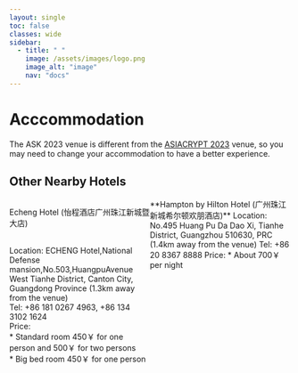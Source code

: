 ```yaml
---
layout: single
toc: false
classes: wide
sidebar:  
  - title: " "   
    image: /assets/images/logo.png
    image_alt: "image"
    nav: "docs"
---
```


# Acccommodation

The ASK 2023 venue is different from the [ASIACRYPT 2023](https://asiacrypt.iacr.org/2023/) venue, so you may need to change your accommodation to have a better experience. 

## Other Nearby Hotels
<div style="display: flex;">
  <div style="flex: 50%;">
    <!-- 第一列的内容 -->
<p>Echeng Hotel (怡程酒店广州珠江新城暨大店)</p>
<br>Location: ECHENG Hotel,National Defense mansion,No.503,HuangpuAvenue West Tianhe District, Canton City, Guangdong Province (1.3km away from the venue)
<br>Tel: +86 181 0267 4963, +86 134 3102 1624
<br>Price:
<br>* Standard room 450￥ for one person and 500￥ for two persons
<br>* Big bed room 450￥ for one person
  </div>
  <div style="flex: 50%;">
**Hampton by Hilton Hotel (广州珠江新城希尔顿欢朋酒店)**
Location: No.495 Huang Pu Da Dao Xi, Tianhe District, Guangzhou 510630, PRC (1.4km away from the venue)
Tel: +86 20 8367 8888
Price:
* About 700￥ per night
  </div>
</div>

<!-- The ASK 2019 venue is very close to the [ASIACRYPT 2019](https://asiacrypt.iacr.org/2019/) venue, so you can use the same accomodation for both events.  We will also suggest some other hotels nearby later on.
Please refer to <a href="https://asiacrypt.iacr.org/2019/accommodations.html">https://asiacrypt.iacr.org/2019/accommodations.html</a> -->
